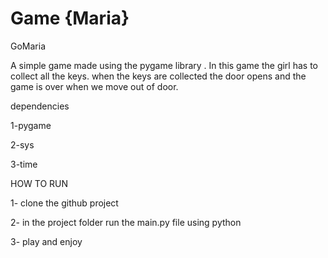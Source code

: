 # Game {Maria}
GoMaria

A simple game made using the pygame library . In this game the girl has to collect all the keys. when the keys are collected the door opens and the game is over when we move out of door.


dependencies

 1-pygame
 
 2-sys
 
 3-time



HOW TO RUN

1- clone the github project

2- in the project folder run the main.py file using python

3- play and enjoy